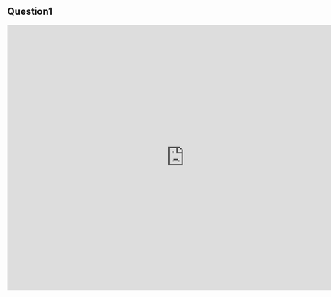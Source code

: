 ## Question1

<iframe src='https://github.com/yuxinguo13/dsc90-wi22-hw06/snow-map.html' width=800 height=600 frameBorder=0></iframe>
